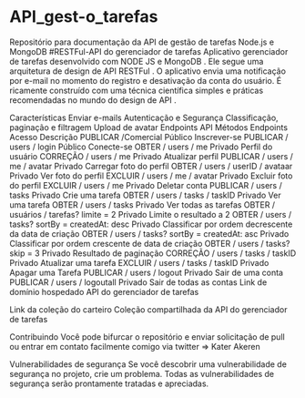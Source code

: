 # API_gest-o_tarefas
Repositório para documentação da API de gestão de tarefas Node.js e MongoDB
#RESTFul-API do gerenciador de tarefas
Aplicativo gerenciador de tarefas desenvolvido com NODE JS e MongoDB . Ele segue uma arquitetura de design de API RESTFul . O aplicativo envia uma notificação por e-mail no momento do registro e desativação da conta do usuário. É ricamente construído com uma técnica científica simples e práticas recomendadas no mundo do design de API .

Características
Enviar e-mails
Autenticação e Segurança
Classificação, paginação e filtragem
Upload de avatar
Endpoints API
Métodos	Endpoints	Acesso	Descrição
PUBLICAR	/Comercial	Público	Inscrever-se
PUBLICAR	/ users / login	Público	Conecte-se
OBTER	/ users / me	Privado	Perfil do usuário
CORREÇÃO	/ users / me	Privado	Atualizar perfil
PUBLICAR	/ users / me / avatar	Privado	Carregar foto do perfil
OBTER	/ users / userID / avataar	Privado	Ver foto do perfil
EXCLUIR	/ users / me / avatar	Privado	Excluir foto do perfil
EXCLUIR	/ users / me	Privado	Deletar conta
PUBLICAR	/ users / tasks	Privado	Crie uma tarefa
OBTER	/ users / tasks / taskID	Privado	Ver uma tarefa
OBTER	/ users / tasks	Privado	Ver todas as tarefas
OBTER	/ usuários / tarefas? limite = 2	Privado	Limite o resultado a 2
OBTER	/ users / tasks? sortBy = createdAt: desc	Privado	Classificar por ordem decrescente da data de criação
OBTER	/ users / tasks? sortBy = createdAt: asc	Privado	Classificar por ordem crescente de data de criação
OBTER	/ users / tasks? skip = 3	Privado	Resultado de paginação
CORREÇÃO	/ users / tasks / taskID	Privado	Atualizar uma tarefa
EXCLUIR	/ users / tasks / taskID	Privado	Apagar uma Tarefa
PUBLICAR	/ users / logout	Privado	Sair de uma conta
PUBLICAR	/ users / logoutall	Privado	Sair de todas as contas
Link de domínio hospedado
API do gerenciador de tarefas

Link da coleção do carteiro
Coleção compartilhada da API do gerenciador de tarefas

Contribuindo
Você pode bifurcar o repositório e enviar solicitação de pull ou entrar em contato facilmente comigo via twitter => Kater Akeren

Vulnerabilidades de segurança
Se você descobrir uma vulnerabilidade de segurança no projeto, crie um problema. Todas as vulnerabilidades de segurança serão prontamente tratadas e apreciadas.

